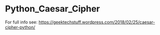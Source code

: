 # Python_Caesar_Cipher
For full info see:
https://geektechstuff.wordpress.com/2018/02/25/caesar-cipher-python/
